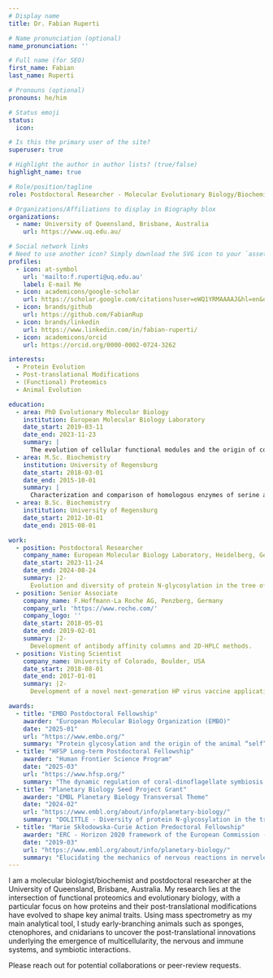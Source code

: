 ```yaml
---
# Display name
title: Dr. Fabian Ruperti

# Name pronunciation (optional)
name_pronunciation: ''

# Full name (for SEO)
first_name: Fabian
last_name: Ruperti

# Pronouns (optional)
pronouns: he/him

# Status emoji
status:
  icon:

# Is this the primary user of the site?
superuser: true

# Highlight the author in author lists? (true/false)
highlight_name: true

# Role/position/tagline
role: Postdoctoral Researcher - Molecular Evolutionary Biology/Biochemistry

# Organizations/Affiliations to display in Biography blox
organizations:
  - name: University of Queensland, Brisbane, Australia
    url: https://www.uq.edu.au/

# Social network links
# Need to use another icon? Simply download the SVG icon to your `assets/media/icons/` folder.
profiles:
  - icon: at-symbol
    url: 'mailto:f.ruperti@uq.edu.au'
    label: E-mail Me
  - icon: academicons/google-scholar
    url: https://scholar.google.com/citations?user=eWQ1YRMAAAAJ&hl=en&oi=ao
  - icon: brands/github
    url: https://github.com/FabianRup
  - icon: brands/linkedin
    url: https://www.linkedin.com/in/fabian-ruperti/
  - icon: academicons/orcid
    url: https://orcid.org/0000-0002-0724-3262

interests:
  - Protein Evolution
  - Post-translational Modifications
  - (Functional) Proteomics
  - Animal Evolution

education:
  - area: PhD Evolutionary Molecular Biology
    institution: European Molecular Biology Laboratory
    date_start: 2019-03-11
    date_end: 2023-11-23
    summary: |
      The evolution of cellular functional modules and the origin of coordinated behavior in Metazoa. Supervised by Prof. Dr. Detlev Arendt.
  - area: M.Sc. Biochemistry
    institution: University of Regensburg
    date_start: 2018-03-01
    date_end: 2015-10-01
    summary: |
      Characterization and comparison of homologous enzymes of serine and histidine biosynthesis. Supervised by Prof. Dr. Reinhard Sterner.
  - area: B.Sc. Biochemistry
    institution: University of Regensburg
    date_start: 2012-10-01
    date_end: 2015-08-01

work:
  - position: Postdoctoral Researcher
    company_name: European Molecular Biology Laboratory, Heidelberg, Germany
    date_start: 2023-11-24
    date_end: 2024-08-24
    summary: |2-
      Evolution and diversity of protein N-glycosylation in the tree of life. Supervised by Dr. Mikhail Savitski and Prof. Dr. Detlev Arendt.
  - position: Senior Associate
    company_name: F.Hoffmann-La Roche AG, Penzberg, Germany
    company_url: 'https://www.roche.com/'
    company_logo: ''
    date_start: 2018-05-01
    date_end: 2019-02-01
    summary: |2-
      Development of antibody affinity columns and 2D-HPLC methods.
  - position: Visting Scientist
    company_name: University of Colorado, Boulder, USA
    date_start: 2018-08-01
    date_end: 2017-01-01
    summary: |2-
      Development of a novel next-generation HP virus vaccine application method. Supervised by Prof. T. W. Randolph, Ph.D. and Prof. R. Garcea, M.D.

awards:
  - title: "EMBO Postdoctoral Fellowship"
    awarder: "European Molecular Biology Organization (EMBO)"
    date: "2025-01"
    url: "https://www.embo.org/"
    summary: "Protein glycosylation and the origin of the animal “self”"
  - title: "HFSP Long-term Postdoctoral Fellowship"
    awarder: "Human Frontier Science Program"
    date: "2025-03"
    url: "https://www.hfsp.org/"
    summary: "The dynamic regulation of coral-dinoflagellate symbiosis by protein glycosylation"
  - title: "Planetary Biology Seed Project Grant"
    awarder: "EMBL Planetary Biology Transversal Theme"
    date: "2024-02"
    url: "https://www.embl.org/about/info/planetary-biology/"
    summary: "DOLITTLE - Diversity of protein N-glycosylation in the tree of life"
  - title: "Marie Skłodowska-Curie Action Predoctoral Fellowship"
    awarder: "ERC - Horizon 2020 framework of the European Commission - ITN IGNITE"
    date: "2019-03"
    url: "https://www.embl.org/about/info/planetary-biology/"
    summary: "Elucidating the mechanics of nervous reactions in nerveless sponges"
---
```


I am a molecular biologist/biochemist and postdoctoral researcher at the University of Queensland, Brisbane, Australia. My research lies at the intersection of functional proteomics and evolutionary biology, with a particular focus on how proteins and their post-translational modifications have evolved to shape key animal traits. Using mass spectrometry as my main analytical tool, I study early-branching animals such as sponges, ctenophores, and cnidarians to uncover the post-translational innovations underlying the emergence of multicellularity, the nervous and immune systems, and symbiotic interactions.

Please reach out for potential collaborations or peer-review requests. 

